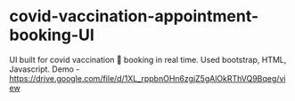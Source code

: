 # covid-vaccination-appointment-booking-UI

UI built for covid vaccination 💉 booking in real time. Used bootstrap, HTML, Javascript. 
Demo - https://drive.google.com/file/d/1XL_rppbnOHn6zgjZ5gAlOkRThVQ9Bqeg/view
